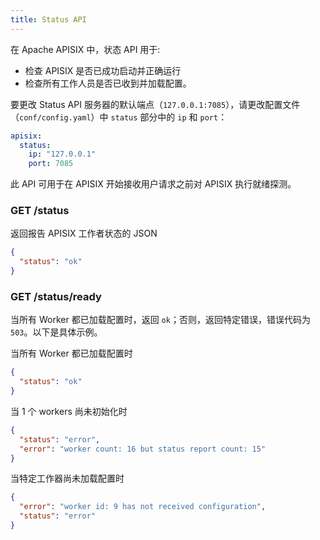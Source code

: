 ```yaml
---
title: Status API
---
```


<!--
#
# Licensed to the Apache Software Foundation (ASF) under one or more
# contributor license agreements.  See the NOTICE file distributed with
# this work for additional information regarding copyright ownership.
# The ASF licenses this file to You under the Apache License, Version 2.0
# (the "License"); you may not use this file except in compliance with
# the License.  You may obtain a copy of the License at
#
#     http://www.apache.org/licenses/LICENSE-2.0
#
# Unless required by applicable law or agreed to in writing, software
# distributed under the License is distributed on an "AS IS" BASIS,
# WITHOUT WARRANTIES OR CONDITIONS OF ANY KIND, either express or implied.
# See the License for the specific language governing permissions and
# limitations under the License.
#
-->

在 Apache APISIX 中，状态 API 用于:

* 检查 APISIX 是否已成功启动并正确运行
* 检查所有工作人员是否已收到并加载配置。

要更改 Status API 服务器的默认端点（`127.0.0.1:7085`），请更改配置文件（`conf/config.yaml`）中 `status` 部分中的 `ip` 和 `port`：

```yaml
apisix:
  status:
    ip: "127.0.0.1"
    port: 7085
```

此 API 可用于在 APISIX 开始接收用户请求之前对 APISIX 执行就绪探测。

### GET /status

返回报告 APISIX 工作者状态的 JSON

```json
{
  "status": "ok"
}
```

### GET /status/ready

当所有 Worker 都已加载配置时，返回 `ok`；否则，返回特定错误，错误代码为 `503`。以下是具体示例。

当所有 Worker 都已加载配置时

```json
{
  "status": "ok"
}
```

当 1 个 workers 尚未初始化时

```json
{
  "status": "error",
  "error": "worker count: 16 but status report count: 15"
}
```

当特定工作器尚未加载配置时

```json
{
  "error": "worker id: 9 has not received configuration",
  "status": "error"
}
```
